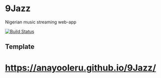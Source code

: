 # 9Jazz
Nigerian music streaming web-app

[![Build Status](https://travis-ci.org/AnayoOleru/9Jazz.svg?branch=develop)](https://travis-ci.org/AnayoOleru/9Jazz)

## Template 
# https://anayooleru.github.io/9Jazz/
